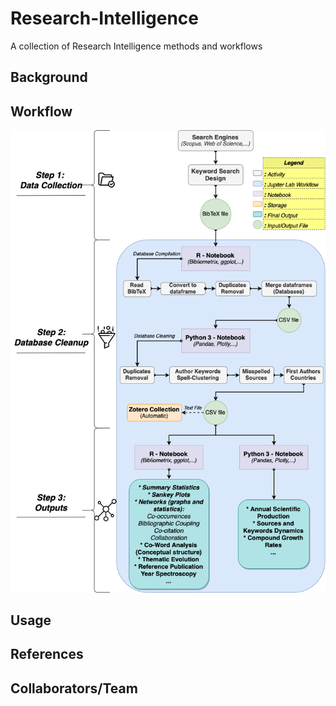 # Research-Intelligence
A collection of Research Intelligence methods and workflows

## Background

## Workflow

![](Workflow.png)

## Usage

## References

## Collaborators/Team
